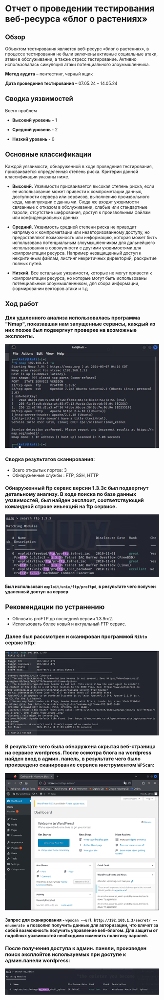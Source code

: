 # Отчет о проведении тестирования веб-ресурса «блог о растениях»

## Обзор
Объектом тестирования является веб-ресурс «блог о растениях», в процессе тестирования не были включены активные социальные атаки, атаки в обслуживании, а также стресс тестирование. Активно использовалась симуляция атаки потенциального злоумышленника.

**Метод аудита** – пентестинг, черный ящик

**Дата проведения тестирования** – 07.05.24 – 14.05.24
## **Сводка уязвимостей**
Всего проблем 

- **Высокий уровень** – 1

- **Средний уровень** - 2

- **Низкий уровень** - 0


## Основные классификации

Каждой уязвимости, обнаруженной в ходе проведения тестирования, присваивается определенная степень риска. Критерии данной классификации указаны ниже. 

- **Высокий.**
Уязвимости присваивается высокая степень риска, если ее использование может привести к компрометации данных, доступности сервера или сервисов, выполнению произвольного кода, манипуляции с данными. Сюда же входят уязвимости связанные с отказом в обслуживании, слабые или стандартные пароли, отсутствие шифрования, доступ к произвольным файлам или конфиденциальных данных

- **Средний.**
Уязвимость средней степени риска не приводит напрямую к компрометации или неавторизованному доступу, но предоставляют возможность или информацию, которая может быть использована потенциальным злоумышленником для дальнейшего использования в совокупности с другими уязвимостями для компрометации ресурса. Например незащищенный доступ к некритичным файлам, листинг некритичных директорий, раскрытие полных путей.

- **Низкий.**
Все остальные уязвимости, которые не могут привести к компрометации ресурса, но которые могут быть использованы потенциальным злоумышленником, для сбора информации, формировании векторов атаки и т.д





## Ход работ 
### Для удаленного анализа использовалась программа "Nmap", показавшая нам запущенные сервисы, каждый из них позже был подвергнут проверке на возможные эксплоиты.

![Результат анализа](https://github.com/Maksim1409/folder/blob/main/photos/1.jpg)

### Сводка результатов сканирования:
- Всего открытых портов: 3
- Обнаруженные службы : FTP, SSH, HTTP

### Обнаруженный ftp сервис версии 1.3.3c был подвергнут детальному анализу. В ходе поиска по базе данных уязвимостей, был найден эксплоит, соответствующий командной строке иньекций на ftp сервисе.
 
![Найденный эксплоит](https://github.com/Maksim1409/folder/blob/main/photos/2.jpg)









#### Был использован  ```exploit/unix/ftp/proftpd```, в результате чего получен удаленный доступ на сервер


## Рекомендации по устранению
- Обновить proFTP до последней версии 1.3.9rc2.
- Использовать более новый и актуальный FTP сервис.


### Далее был рассмотрен и сканирован программой `Nikto` сервис http:

![Сканирование сервиса HTTP](https://github.com/Maksim1409/folder/blob/main/photos/3.png)

### В результате чего была обнаружена скрытая веб-страница на сервисе wordpress. После осмотра блога на wordpress найден вход в админ. панель, в результате чего было произведено сканирование сервиса инструментом `WPScan`:

![Сканирование сервиса HTTP](https://github.com/Maksim1409/folder/blob/main/photos/4.png)

#### Запрос для сканирования - `wpscan --url http://192.168.1.3/secret/ --enumerate u` позволил получить данные для авторизации, что влечет за собой возможность получить управление веб-блогом. Для защиты от подобных уязвимостей необходимо изменить политику паролей.

### После получения доступа к админ. панели, произведен поиск эксплойтов используемых при доступе к админ.панели wordpress:

![Сканирование сервиса HTTP](https://github.com/Maksim1409/folder/blob/main/photos/image.png)
